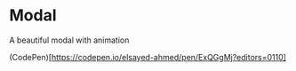 # Modal
A beautiful modal with animation

(CodePen)[https://codepen.io/elsayed-ahmed/pen/ExQGgMj?editors=0110]

